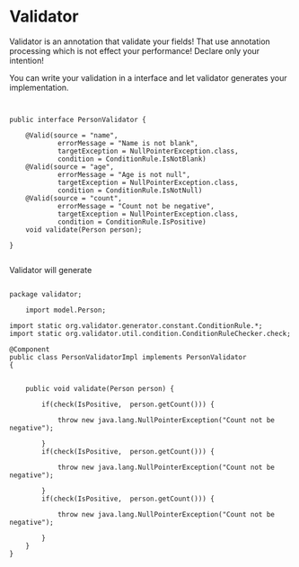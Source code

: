 # Validator
Validator is an annotation that validate your fields! That use annotation processing which is not effect your performance! 
Declare only your intention!


You can write your validation in a interface and let validator generates your implementation.
```


public interface PersonValidator {

    @Valid(source = "name",
            errorMessage = "Name is not blank",
            targetException = NullPointerException.class,
            condition = ConditionRule.IsNotBlank)
    @Valid(source = "age",
            errorMessage = "Age is not null",
            targetException = NullPointerException.class,
            condition = ConditionRule.IsNotNull)
    @Valid(source = "count",
            errorMessage = "Count not be negative",
            targetException = NullPointerException.class,
            condition = ConditionRule.IsPositive)
    void validate(Person person);

}
            
```


Validator will generate


```

package validator;

    import model.Person;

import static org.validator.generator.constant.ConditionRule.*;
import static org.validator.util.condition.ConditionRuleChecker.check;

@Component
public class PersonValidatorImpl implements PersonValidator
{


    public void validate(Person person) {

        if(check(IsPositive,  person.getCount())) {

            throw new java.lang.NullPointerException("Count not be negative");

        }
        if(check(IsPositive,  person.getCount())) {

            throw new java.lang.NullPointerException("Count not be negative");

        }
        if(check(IsPositive,  person.getCount())) {

            throw new java.lang.NullPointerException("Count not be negative");

        }
    }
}

```
